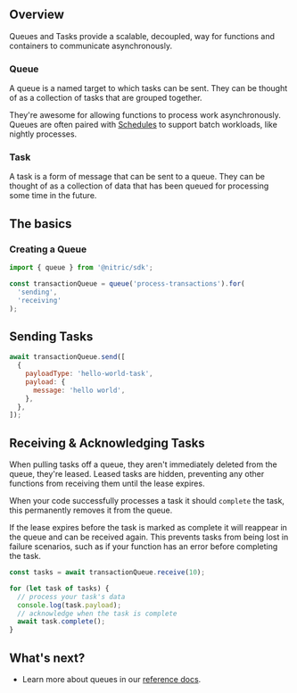 ## Overview

Queues and Tasks provide a scalable, decoupled, way for functions and containers to communicate asynchronously.

### Queue

A queue is a named target to which tasks can be sent. They can be thought of as a collection of tasks that are grouped together.

They're awesome for allowing functions to process work asynchronously. Queues are often paired with [Schedules](/docs/schedules) to support batch workloads, like nightly processes.

### Task

A task is a form of message that can be sent to a queue. They can be thought of as a collection of data that has been queued for processing some time in the future.

## The basics

### Creating a Queue

```javascript
import { queue } from '@nitric/sdk';

const transactionQueue = queue('process-transactions').for(
  'sending',
  'receiving'
);
```

## Sending Tasks

```javascript
await transactionQueue.send([
  {
    payloadType: 'hello-world-task',
    payload: {
      message: 'hello world',
    },
  },
]);
```

## Receiving & Acknowledging Tasks

When pulling tasks off a queue, they aren't immediately deleted from the queue, they're leased. Leased tasks are hidden, preventing any other functions from receiving them until the lease expires.

When your code successfully processes a task it should `complete` the task, this permanently removes it from the queue.

If the lease expires before the task is marked as complete it will reappear in the queue and can be received again. This prevents tasks from being lost in failure scenarios, such as if your function has an error before completing the task.

```javascript
const tasks = await transactionQueue.receive(10);

for (let task of tasks) {
  // process your task's data
  console.log(task.payload);
  // acknowledge when the task is complete
  await task.complete();
}
```

## What's next?

- Learn more about queues in our [reference docs](/docs/reference/queues/queue).
